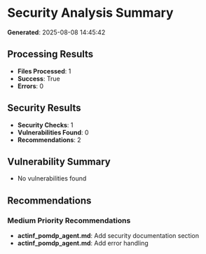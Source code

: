 
# Security Analysis Summary

**Generated**: 2025-08-08 14:45:42

## Processing Results
- **Files Processed**: 1
- **Success**: True
- **Errors**: 0

## Security Results
- **Security Checks**: 1
- **Vulnerabilities Found**: 0
- **Recommendations**: 2

## Vulnerability Summary
- No vulnerabilities found

## Recommendations

### Medium Priority Recommendations
- **actinf_pomdp_agent.md**: Add security documentation section
- **actinf_pomdp_agent.md**: Add error handling
